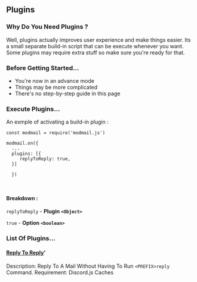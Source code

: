 ## Plugins

### **Why Do You Need Plugins** ?

Well, plugins actually improves user experience and make things easier. Its a small separate build-in script that can be execute whenever you want. Some plugins may require extra stuff so make sure you're ready for that.


### **Before Getting Started...**

- You're now in an advance mode
- Things may be more complicated
- There's no step-by-step guide in this page


### **Execute Plugins**...

An exmple of activating a build-in plugin :

```
const modmail = require('modmail.js') 

modmail.on({ 
  ...
  plugins: [{
     replyToReply: true,
  }]
  
  })
  
  
 ```
#### **Breakdown :** 

`replyToReply` - **Plugin `<Object>`**

`true` - **Option `<boolean>`**


### **List Of Plugins...**

#### [Reply To Reply](https://modmail.js.org/plugins/replyToReply)'
Description: Reply To A Mail Without Having To Run `<PREFIX>reply` Command.
Requirement: Discord.js Caches 




